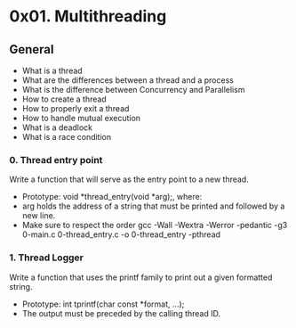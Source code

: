 # 0x01. Multithreading
## General
 - What is a thread
 - What are the differences between a thread and a process
 - What is the difference between Concurrency and Parallelism
 - How to create a thread
 - How to properly exit a thread
 - How to handle mutual execution
 - What is a deadlock
 - What is a race condition

### 0. Thread entry point
Write a function that will serve as the entry point to a new thread.
 - Prototype: void *thread_entry(void *arg);, where:
 - arg holds the address of a string that must be printed and followed by a new line.
 - Make sure to respect the order
gcc -Wall -Wextra -Werror -pedantic -g3 0-main.c 0-thread_entry.c -o 0-thread_entry -pthread

### 1. Thread Logger
Write a function that uses the printf family to print out a given formatted string.
 - Prototype: int tprintf(char const *format, ...);
 - The output must be preceded by the calling thread ID.

